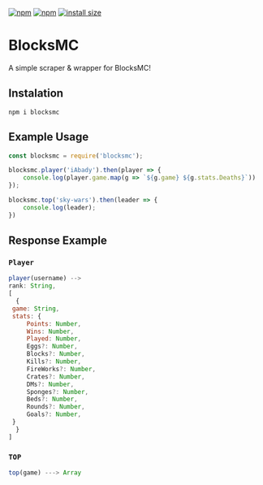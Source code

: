[![npm](https://img.shields.io/npm/v/blocksmc.svg)](https://www.npmjs.com/package/blocksmc)
[![npm](https://img.shields.io/npm/dt/blocksmc?maxAge=3600)](https://www.npmjs.com/package/blocksmc)
[![install size](https://packagephobia.now.sh/badge?p=blocksmc)](https://packagephobia.now.sh/result?p=blocksmc)


# BlocksMC 
A simple scraper & wrapper for BlocksMC!

## Instalation
```
npm i blocksmc
```

## Example Usage
```js
const blocksmc = require('blocksmc');

blocksmc.player('iAbady').then(player => {
    console.log(player.game.map(g => `${g.game} ${g.stats.Deaths}`))
});

blocksmc.top('sky-wars').then(leader => {
    console.log(leader);
})
```

## Response Example

### `Player`
```js
player(username) --> 
rank: String,
[
  {
 game: String,
 stats: {
     Points: Number,
     Wins: Number,
     Played: Number,
     Eggs?: Number,
     Blocks?: Number,
     Kills?: Number,
     FireWorks?: Number,
     Crates?: Number,
     DMs?: Number,
     Sponges?: Number,
     Beds?: Number,
     Rounds?: Number,
     Goals?: Number,
 }
  }
]
```

### `TOP`
```js
top(game) ---> Array
```
